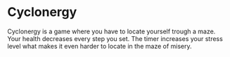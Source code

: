 # Cyclonergy

Cyclonergy is a game where you have to locate yourself trough a maze. Your health decreases every step you set.
The timer increases your stress level what makes it even harder to locate in the maze of misery.

